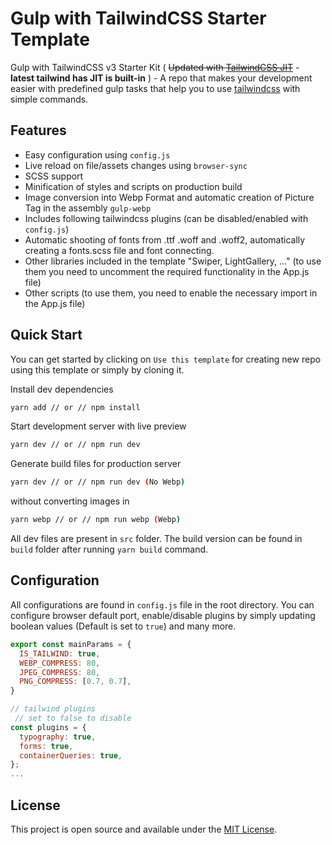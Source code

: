 # Gulp with TailwindCSS Starter Template

Gulp with TailwindCSS v3 Starter Kit ( ~~Updated with [TailwindCSS JIT](https://github.com/tailwindlabs/tailwindcss-jit)~~ - **latest tailwind has JIT is built-in** ) - A repo that makes your development easier with predefined gulp tasks that help you to use [tailwindcss](https://github.com/tailwindcss/tailwindcss) with simple commands.

## Features

- Easy configuration using `config.js`
- Live reload on file/assets changes using `browser-sync`
- SCSS support
- Minification of styles and scripts on production build
- Image conversion into Webp Format and automatic creation of Picture Tag in the assembly `gulp-webp`
- Includes following tailwindcss plugins (can be disabled/enabled with `config.js`)
- Automatic shooting of fonts from .ttf .woff and .woff2, automatically creating a fonts.scss file and font connecting.
- Other libraries included in the template "Swiper, LightGallery, ..." (to use them you need to uncomment the required functionality in the App.js file)
- Other scripts (to use them, you need to enable the necessary import in the App.js file)


## Quick Start

You can get started by clicking on `Use this template` for creating new repo using this template or simply by cloning it.

Install dev dependencies

```sh
yarn add // or // npm install
```

Start development server with live preview

```sh
yarn dev // or // npm run dev
```

Generate build files for production server

```sh
yarn dev // or // npm run dev (No Webp)
```

without converting images in 

```sh
yarn webp // or // npm run webp (Webp)
```

All dev files are present in `src` folder. The build version can be found in `build` folder after running `yarn build` command.

## Configuration

All configurations are found in `config.js` file in the root directory. You can configure browser default port, enable/disable plugins by simply updating boolean values (Default is set to `true`) and many more.

```js
export const mainParams = {
  IS_TAILWIND: true,
  WEBP_COMPRESS: 80,
  JPEG_COMPRESS: 80,
  PNG_COMPRESS: [0.7, 0.7],
}

// tailwind plugins
 // set to false to disable
const plugins = {
  typography: true,
  forms: true,
  containerQueries: true,
};
...
```

## License

This project is open source and available under the [MIT License](LICENSE).

